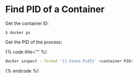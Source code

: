 # Find PID of a Container

Get the container ID:

```
$ docker ps
```

Get the PID of the process:

{% code title="" %}
```bash
docker inspect --format '{{.State.Pid}}' <container PID>
```
{% endcode %}



